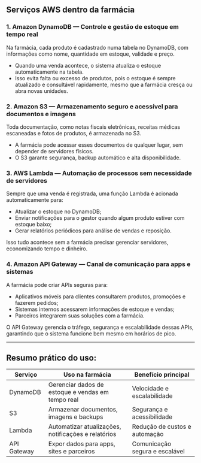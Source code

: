 ## Serviços AWS dentro da farmácia

### 1. Amazon DynamoDB — Controle e gestão de estoque em tempo real  
Na farmácia, cada produto é cadastrado numa tabela no DynamoDB, com informações como nome, quantidade em estoque, validade e preço.  
- Quando uma venda acontece, o sistema atualiza o estoque automaticamente na tabela.  
- Isso evita falta ou excesso de produtos, pois o estoque é sempre atualizado e consultável rapidamente, mesmo que a farmácia cresça ou abra novas unidades.

### 2. Amazon S3 — Armazenamento seguro e acessível para documentos e imagens  
Toda documentação, como notas fiscais eletrônicas, receitas médicas escaneadas e fotos de produtos, é armazenada no S3.  
- A farmácia pode acessar esses documentos de qualquer lugar, sem depender de servidores físicos.  
- O S3 garante segurança, backup automático e alta disponibilidade.

### 3. AWS Lambda — Automação de processos sem necessidade de servidores  
Sempre que uma venda é registrada, uma função Lambda é acionada automaticamente para:  
- Atualizar o estoque no DynamoDB;  
- Enviar notificações para o gestor quando algum produto estiver com estoque baixo;  
- Gerar relatórios periódicos para análise de vendas e reposição.  

Isso tudo acontece sem a farmácia precisar gerenciar servidores, economizando tempo e dinheiro.

### 4. Amazon API Gateway — Canal de comunicação para apps e sistemas  
A farmácia pode criar APIs seguras para:  
- Aplicativos móveis para clientes consultarem produtos, promoções e fazerem pedidos;  
- Sistemas internos acessarem informações de estoque e vendas;  
- Parceiros integrarem suas soluções com a farmácia.  

O API Gateway gerencia o tráfego, segurança e escalabilidade dessas APIs, garantindo que o sistema funcione bem mesmo em horários de pico.

---

## Resumo prático do uso:

| Serviço           | Uso na farmácia                                          | Benefício principal                  |
|-------------------|---------------------------------------------------------|------------------------------------|
| DynamoDB          | Gerenciar dados de estoque e vendas em tempo real       | Velocidade e escalabilidade         |
| S3                | Armazenar documentos, imagens e backups                  | Segurança e acessibilidade          |
| Lambda            | Automatizar atualizações, notificações e relatórios      | Redução de custos e automação       |
| API Gateway       | Expor dados para apps, sites e parceiros                  | Comunicação segura e escalável      |
